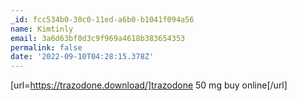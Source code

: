 ```yaml
---
_id: fcc534b0-30c0-11ed-a6b0-b1041f094a56
name: Kimtinly
email: 3a6d63bf0d3c9f969a4618b383654353
permalink: false
date: '2022-09-10T04:28:15.378Z'
---
```

[url=https://trazodone.download/]trazodone 50 mg buy online[/url]
